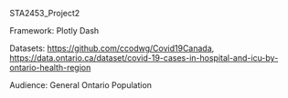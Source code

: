 STA2453_Project2

Framework: Plotly Dash

Datasets: https://github.com/ccodwg/Covid19Canada, https://data.ontario.ca/dataset/covid-19-cases-in-hospital-and-icu-by-ontario-health-region

Audience: General Ontario Population
